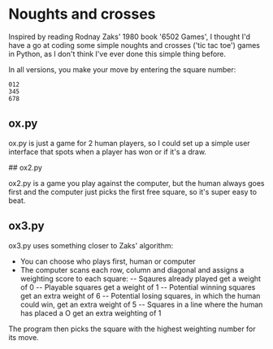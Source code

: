 # Noughts and crosses

Inspired by reading Rodnay Zaks' 1980 book '6502 Games', I thought I'd have a go at coding some simple noughts and crosses ('tic tac toe') games in Python, as I don't think I've ever done this simple thing before.

In all versions, you make your move by entering the square number:
```
012
345
678
```

## ox.py

ox.py is just a game for 2 human players, so I could set up a simple user interface that spots when a player has won or if it's a draw.

## ox2.py

ox2.py is a game you play against the computer, but the human always goes first and the computer just picks the first free square, so it's super easy to beat.

## ox3.py

ox3.py uses something closer to Zaks' algorithm:

- You can choose who plays first, human or computer
- The computer scans each row, column and diagonal and assigns a weighting score to each square:
-- Sqaures already played get a weight of 0
-- Playable squares get a weight of 1
-- Potential winning squares get an extra weight of 6
-- Potential losing squares, in which the human could win, get an extra weight of 5
-- Squares in a line where the human has placed a O get an extra weighting of 1

The program then picks the square with the highest weighting number for its move.
